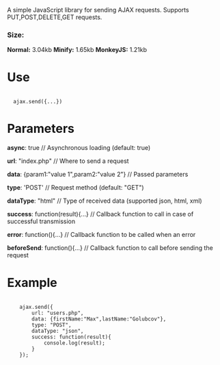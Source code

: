 A simple JavaScript library for sending AJAX requests.
Supports PUT,POST,DELETE,GET requests.
<h3>Size:</h3>
<b>Normal:</b> 3.04kb
<b>Minify:</b> 1.65kb
<b>MonkeyJS:</b> 1.21kb
<h1>Use</h1>
<code>
  ajax.send({...})
</code>
<h1>Parameters</h1>
<b>async</b>: true // Asynchronous loading (default: true)

<b>url</b>: "index.php" // Where to send a request</u>
    
<b>data</b>: {param1:"value 1",param2:"value 2"} // Passed parameters
    
<b>type</b>: 'POST' // Request method (default: "GET")
    
<b>dataType</b>: "html" // Type of received data (supported json, html, xml)
    
<b>success</b>: function(result){...} // Callback function to call in case of successful transmission
			
<b>error</b>: function(){...} // Callback function to be called when an error
    
<b>beforeSend</b>: function(){...} // Callback function to call before sending the request
<h1>Example</h1>
<pre><code>
	ajax.send({
		url: "users.php",
		data: {firstName:"Max",lastName:"Golubcov"},
		type: "POST",
		dataType: "json",
		success: function(result){
			console.log(result);
		}
	});
</re></code>

